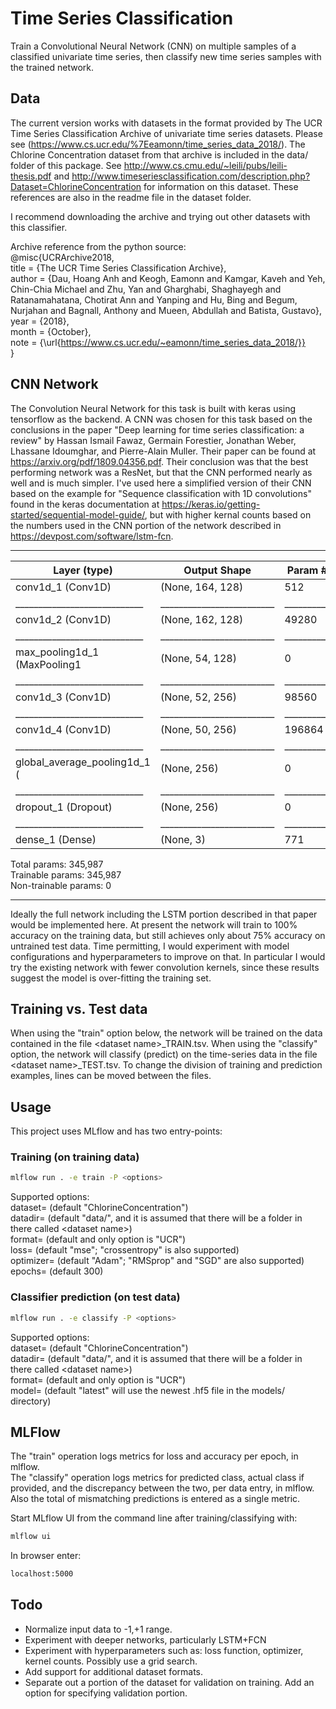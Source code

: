 # Time Series Classification

Train a Convolutional Neural Network (CNN) on multiple samples of a classified univariate time series, then classify new time series samples with the trained network.

## Data

The current version works with datasets in the format provided by The UCR Time Series Classification Archive of univariate time series datasets.  Please see (https://www.cs.ucr.edu/%7Eeamonn/time_series_data_2018/).
The Chlorine Concentration dataset from that archive is included in the data/ folder of this package.  See http://www.cs.cmu.edu/~leili/pubs/leili-thesis.pdf and http://www.timeseriesclassification.com/description.php?Dataset=ChlorineConcentration for information on this dataset.  These references are also in the readme file in the dataset folder.

I recommend downloading the archive and trying out other datasets with this classifier.

Archive reference from the python source:<br/>
@misc{UCRArchive2018,<br/>
    title = {The UCR Time Series Classification Archive},<br/>
    author = {Dau, Hoang Anh and Keogh, Eamonn and Kamgar, Kaveh and Yeh, Chin-Chia Michael and Zhu, Yan
              and Gharghabi, Shaghayegh and Ratanamahatana, Chotirat Ann and Yanping and Hu, Bing
              and Begum, Nurjahan and Bagnall, Anthony and Mueen, Abdullah and Batista, Gustavo},<br/>
    year = {2018},<br/>
    month = {October},<br/>
    note = {\url{https://www.cs.ucr.edu/~eamonn/time_series_data_2018/}}<br/>
}

## CNN Network

The Convolution Neural Network for this task is built with keras using tensorflow as the backend.
A CNN was chosen for this task based on the conclusions in the paper "Deep learning for time series classification: a review" by Hassan Ismail Fawaz, Germain Forestier, Jonathan Weber, Lhassane Idoumghar, and Pierre-Alain Muller.  Their paper can be found at https://arxiv.org/pdf/1809.04356.pdf.
Their conclusion was that the best performing network was a ResNet, but that the CNN performed nearly as well and is much simpler.  I've used here a simplified version of their CNN based on the example for "Sequence classification with 1D convolutions" found in the keras documentation at https://keras.io/getting-started/sequential-model-guide/, but with higher kernal counts based on the numbers used in the CNN portion of the network described in https://devpost.com/software/lstm-fcn.

_________________________________________________________________
Layer (type)                |Output Shape             |Param #
----------------------------|-------------------------|----------
conv1d_1 (Conv1D)           |(None, 164, 128)         |512
____________________________|_________________________|__________
conv1d_2 (Conv1D)           |(None, 162, 128)         |49280
____________________________|_________________________|__________
max_pooling1d_1 (MaxPooling1|(None, 54, 128)          |0
____________________________|_________________________|__________
conv1d_3 (Conv1D)           |(None, 52, 256)          |98560
____________________________|_________________________|__________
conv1d_4 (Conv1D)           |(None, 50, 256)          |196864
____________________________|_________________________|__________
global_average_pooling1d_1 (|(None, 256)              |0
____________________________|_________________________|__________
dropout_1 (Dropout)         |(None, 256)              |0
____________________________|_________________________|__________
dense_1 (Dense)             |(None, 3)                |771

Total params: 345,987<br/>
Trainable params: 345,987<br/>
Non-trainable params: 0
_________________________________________________________________


Ideally the full network including the LSTM portion described in that paper would be implemented here.  At present the network will train to 100% accuracy on the training data, but still achieves only about 75% accuracy on untrained test data.  Time permitting, I would experiment with model configurations and hyperparameters to improve on that.  In particular I would try the existing network with fewer convolution kernels, since these results suggest the model is over-fitting the training set.

## Training vs. Test data

When using the "train" option below, the network will be trained on the data contained in the file \<dataset name\>\_TRAIN.tsv.
When using the "classify" option, the network will classify (predict) on the time-series data in the file \<dataset name\>\_TEST.tsv.
To change the division of training and prediction examples, lines can be moved between the files.

## Usage

This project uses MLflow and has two entry-points:

### Training (on training data)
```bash
mlflow run . -e train -P <options>
```
Supported options:<br/>
  dataset=<dataset name> (default "ChlorineConcentration")<br/>
  datadir=<directory of datasets> (default "data/", and it is assumed that there will be a folder in there called \<dataset name\>)<br/>
  format=<dataset format> (default and only option is "UCR")<br/>
  loss=<loss function name> (default "mse"; "crossentropy" is also supported)<br/>
  optimizer=<optimizer name> (default "Adam"; "RMSprop" and "SGD" are also supported)<br/>
  epochs=<number of epochs to train> (default 300)<br/>

### Classifier prediction (on test data)
```bash
mlflow run . -e classify -P <options>
```
Supported options:<br/>
  dataset=<dataset name> (default "ChlorineConcentration")<br/>
  datadir=<directory of datasets> (default "data/", and it is assumed that there will be a folder in there called \<dataset name\>)<br/>
  format=<dataset format> (default and only option is "UCR")<br/>
  model=<model file name> (default "latest" will use the newest .hf5 file in the models/ directory)<br/>

## MLFlow

The "train" operation logs metrics for loss and accuracy per epoch, in mlflow.<br/>
The "classify" operation logs metrics for predicted class, actual class if provided, and the discrepancy between the two, per data entry, in mlflow.  Also the total of mismatching predictions is entered as a single metric.

Start MLflow UI from the command line after training/classifying with:
```bash
mlflow ui
```
In browser enter:
```bash
localhost:5000
```

## Todo
- Normalize input data to -1,+1 range.
- Experiment with deeper networks, particularly LSTM+FCN
- Experiment with hyperparameters such as: loss function, optimizer, kernel counts.  Possibly use a grid search.
- Add support for additional dataset formats.
- Separate out a portion of the dataset for validation on training.  Add an option for specifying validation portion.
